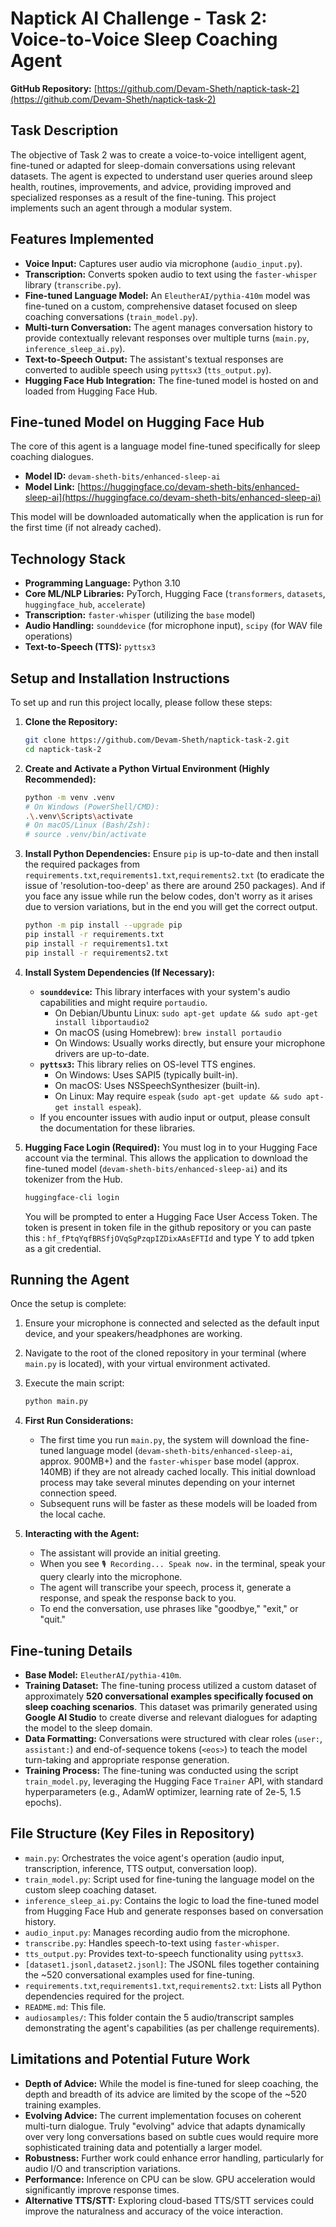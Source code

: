 # Naptick AI Challenge - Task 2: Voice-to-Voice Sleep Coaching Agent

**GitHub Repository:** [https://github.com/Devam-Sheth/naptick-task-2](https://github.com/Devam-Sheth/naptick-task-2)

## Task Description

The objective of Task 2 was to create a voice-to-voice intelligent agent, fine-tuned or adapted for sleep-domain conversations using relevant datasets. The agent is expected to understand user queries around sleep health, routines, improvements, and advice, providing improved and specialized responses as a result of the fine-tuning. This project implements such an agent through a modular system.

## Features Implemented

* **Voice Input:** Captures user audio via microphone (`audio_input.py`).
* **Transcription:** Converts spoken audio to text using the `faster-whisper` library (`transcribe.py`).
* **Fine-tuned Language Model:** An `EleutherAI/pythia-410m` model was fine-tuned on a custom, comprehensive dataset focused on sleep coaching conversations (`train_model.py`).
* **Multi-turn Conversation:** The agent manages conversation history to provide contextually relevant responses over multiple turns (`main.py`, `inference_sleep_ai.py`).
* **Text-to-Speech Output:** The assistant's textual responses are converted to audible speech using `pyttsx3` (`tts_output.py`).
* **Hugging Face Hub Integration:** The fine-tuned model is hosted on and loaded from Hugging Face Hub.

## Fine-tuned Model on Hugging Face Hub

The core of this agent is a language model fine-tuned specifically for sleep coaching dialogues.
* **Model ID:** `devam-sheth-bits/enhanced-sleep-ai`
* **Model Link:** [https://huggingface.co/devam-sheth-bits/enhanced-sleep-ai](https://huggingface.co/devam-sheth-bits/enhanced-sleep-ai)

This model will be downloaded automatically when the application is run for the first time (if not already cached).

## Technology Stack

* **Programming Language:** Python 3.10
* **Core ML/NLP Libraries:** PyTorch, Hugging Face (`transformers`, `datasets`, `huggingface_hub`, `accelerate`)
* **Transcription:** `faster-whisper` (utilizing the `base` model)
* **Audio Handling:** `sounddevice` (for microphone input), `scipy` (for WAV file operations)
* **Text-to-Speech (TTS):** `pyttsx3`

## Setup and Installation Instructions

To set up and run this project locally, please follow these steps:

1.  **Clone the Repository:**
    ```bash
    git clone https://github.com/Devam-Sheth/naptick-task-2.git
    cd naptick-task-2
    ```

2.  **Create and Activate a Python Virtual Environment (Highly Recommended):**
    ```bash
    python -m venv .venv
    # On Windows (PowerShell/CMD):
    .\.venv\Scripts\activate
    # On macOS/Linux (Bash/Zsh):
    # source .venv/bin/activate
    ```

3.  **Install Python Dependencies:**
    Ensure `pip` is up-to-date and then install the required packages from `requirements.txt`,`requirements1.txt`,`requirements2.txt` (to eradicate the issue of 'resolution-too-deep' as there are around 250 packages). And if you face any issue while run the below codes, don't worry as it arises due to version variations, but in the end you will get the correct output.
    ```bash
    python -m pip install --upgrade pip
    pip install -r requirements.txt  
    pip install -r requirements1.txt
    pip install -r requirements2.txt
    ```

4.  **Install System Dependencies (If Necessary):**
    * **`sounddevice`:** This library interfaces with your system's audio capabilities and might require `portaudio`.
        * On Debian/Ubuntu Linux: `sudo apt-get update && sudo apt-get install libportaudio2`
        * On macOS (using Homebrew): `brew install portaudio`
        * On Windows: Usually works directly, but ensure your microphone drivers are up-to-date.
    * **`pyttsx3`:** This library relies on OS-level TTS engines.
        * On Windows: Uses SAPI5 (typically built-in).
        * On macOS: Uses NSSpeechSynthesizer (built-in).
        * On Linux: May require `espeak` (`sudo apt-get update && sudo apt-get install espeak`).
    * If you encounter issues with audio input or output, please consult the documentation for these libraries.

5.  **Hugging Face Login (Required):**
    You must log in to your Hugging Face account via the terminal. This allows the application to download the fine-tuned model (`devam-sheth-bits/enhanced-sleep-ai`) and its tokenizer from the Hub.
    ```bash
    huggingface-cli login
    ```
    You will be prompted to enter a Hugging Face User Access Token. The token is present in token file in the github repository or you can paste this : `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` and type Y to add tpken as a git credential.

## Running the Agent

Once the setup is complete:

1.  Ensure your microphone is connected and selected as the default input device, and your speakers/headphones are working.
2.  Navigate to the root of the cloned repository in your terminal (where `main.py` is located), with your virtual environment activated.
3.  Execute the main script:
    ```bash
    python main.py
    ```
4.  **First Run Considerations:**
    * The first time you run `main.py`, the system will download the fine-tuned language model (`devam-sheth-bits/enhanced-sleep-ai`, approx. 900MB+) and the `faster-whisper` base model (approx. 140MB) if they are not already cached locally. This initial download process may take several minutes depending on your internet connection speed.
    * Subsequent runs will be faster as these models will be loaded from the local cache.

5.  **Interacting with the Agent:**
    * The assistant will provide an initial greeting.
    * When you see `🎙️ Recording... Speak now.` in the terminal, speak your query clearly into the microphone.
    * The agent will transcribe your speech, process it, generate a response, and speak the response back to you.
    * To end the conversation, use phrases like "goodbye," "exit," or "quit."

## Fine-tuning Details

* **Base Model:** `EleutherAI/pythia-410m`.
* **Training Dataset:** The fine-tuning process utilized a custom dataset of approximately **520 conversational examples specifically focused on sleep coaching scenarios**. This dataset was primarily generated using **Google AI Studio** to create diverse and relevant dialogues for adapting the model to the sleep domain.
* **Data Formatting:** Conversations were structured with clear roles (`user:`, `assistant:`) and end-of-sequence tokens (`<eos>`) to teach the model turn-taking and appropriate response generation.
* **Training Process:** The fine-tuning was conducted using the script `train_model.py`, leveraging the Hugging Face `Trainer` API, with standard hyperparameters (e.g., AdamW optimizer, learning rate of 2e-5, 1.5 epochs).

## File Structure (Key Files in Repository)

* `main.py`: Orchestrates the voice agent's operation (audio input, transcription, inference, TTS output, conversation loop).
* `train_model.py`: Script used for fine-tuning the language model on the custom sleep coaching dataset.
* `inference_sleep_ai.py`: Contains the logic to load the fine-tuned model from Hugging Face Hub and generate responses based on conversation history.
* `audio_input.py`: Manages recording audio from the microphone.
* `transcribe.py`: Handles speech-to-text using `faster-whisper`.
* `tts_output.py`: Provides text-to-speech functionality using `pyttsx3`.
* `[dataset1.jsonl,dataset2.jsonl]`: The JSONL files together containing the ~520 conversational examples used for fine-tuning.
* `requirements.txt`,`requirements1.txt`,`requirements2.txt`: Lists all Python dependencies required for the project.
* `README.md`: This file.
* `audiosamples/`: This folder contain the 5 audio/transcript samples demonstrating the agent's capabilities (as per challenge requirements).

## Limitations and Potential Future Work

* **Depth of Advice:** While the model is fine-tuned for sleep coaching, the depth and breadth of its advice are limited by the scope of the ~520 training examples.
* **Evolving Advice:** The current implementation focuses on coherent multi-turn dialogue. Truly "evolving" advice that adapts dynamically over very long conversations based on subtle cues would require more sophisticated training data and potentially a larger model.
* **Robustness:** Further work could enhance error handling, particularly for audio I/O and transcription variations.
* **Performance:** Inference on CPU can be slow. GPU acceleration would significantly improve response times.
* **Alternative TTS/STT:** Exploring cloud-based TTS/STT services could improve the naturalness and accuracy of the voice interaction.
